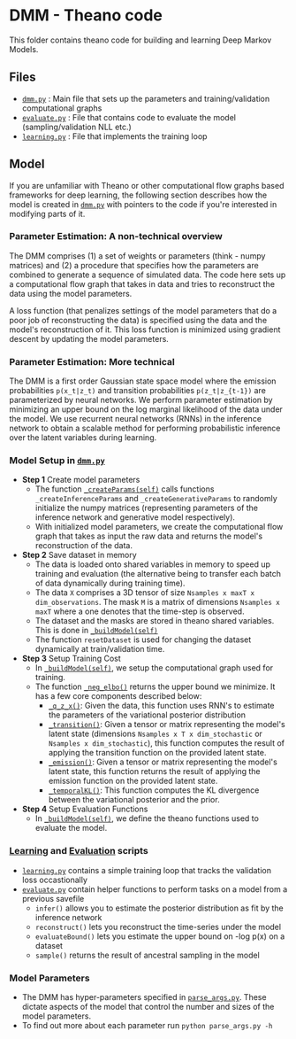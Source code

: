 # DMM - Theano code 
This folder contains theano code for building and learning Deep Markov Models.

## Files

* [`dmm.py`](dmm.py) : Main file that sets up the parameters and training/validation computational graphs
* [`evaluate.py`](evaluate.py) : File that contains code to evaluate the model (sampling/validation NLL etc.)
* [`learning.py`](learning.py) : File that implements the training loop

## Model 
If you are unfamiliar with Theano or other computational flow graphs based frameworks 
for deep learning, the following section describes how the model is created in [`dmm.py`](dmm.py)
with pointers to the code if you're interested in modifying parts of it. 

### Parameter Estimation: A non-technical overview
The DMM comprises (1) a set of weights or parameters (think - numpy matrices) and (2) 
a procedure that specifies how the parameters are combined
to generate a sequence of simulated data. The code here sets up a computational 
flow graph that takes in data and tries to reconstruct the data using the model parameters. 

A loss function (that penalizes settings of the model parameters 
that do a poor job of reconstructing the data) is specified using the data
and the model's reconstruction of it. This loss function is minimized using 
gradient descent by updating the model parameters.  

### Parameter Estimation: More technical
The DMM is a first order Gaussian state space model where the emission probabilities `p(x_t|z_t)` and 
transition probabilities `p(z_t|z_{t-1})` are parameterized by neural networks. 
We perform parameter estimation by minimizing an upper bound on the log marginal likelihood 
of the data under the model. We use recurrent neural networks (RNNs) in the inference network
to obtain a scalable method for performing probabilistic inference over the latent variables during learning. 

### Model Setup in [`dmm.py`](dmm.py)

* **Step 1** Create model parameters
    * The function [`_createParams(self)`](dmm.py#L29-L33) calls functions `_createInferenceParams` and `_createGenerativeParams` to randomly initialize the numpy matrices
    (representing parameters of the inference network and generative model respectively). 
    * With initialized model parameters, we create the computational flow graph that takes as input the raw data and returns the model's reconstruction of the data.
* **Step 2** Save dataset in memory 
    * The data is loaded onto shared variables in memory to speed up training and evaluation (the alternative being to transfer each batch of data dynamically during training time). 
    * The data `X` comprises a 3D tensor of size `Nsamples x maxT x dim_observations`. The mask `M` is a matrix of dimensions `Nsamples x maxT` where a one denotes that the time-step is observed.  
    * The dataset and the masks are stored in theano shared variables. This is done in [`_buildModel(self)`](dmm.py#L378-L401) 
    * The function `resetDataset` is used for changing the dataset dynamically at train/validation time.  
* **Step 3** Setup Training Cost
    * In [`_buildModel(self)`](dmm.py#L417-L430), we setup the computational graph used for training. 
    * The function [`_neg_elbo()`](dmm.py#L175) returns the upper bound we minimize. It has a few core components described below:
        * [`_q_z_x()`](dmm.py#L333): Given the data, this function uses RNN's to 
        estimate the parameters of the variational posterior distribution
        * [`_transition()`](dmm.py#L133): Given a tensor or matrix representing the model's latent state (dimensions `Nsamples x T x dim_stochastic` or `Nsamples x dim_stochastic`), this function computes the result of applying the transition function on the provided latent state. 
        * [`_emission()`](dmm.py#L146): Given a tensor or matrix representing the model's latent state, this function returns the result of applying the emission function on the provided latent state.  
        * [`_temporalKL()`](dmm.py#L162): This function computes the KL divergence between the variational posterior and the prior. 
* **Step 4** Setup Evaluation Functions 
    * In [`_buildModel(self)`](dmm.py#L437-L448), we define the theano functions used to evaluate the model. 

### [Learning](learning.py) and [Evaluation](evaluate.py) scripts
* [`learning.py`](learning.py) contains a simple training loop that tracks the validation loss occastionally 
* [`evaluate.py`](evaluate.py) contain helper functions to perform tasks on a model from a previous savefile 
    * `infer()` allows you to estimate the posterior distribution as fit by the inference network  
    * `reconstruct()` lets you reconstruct the time-series under the model
    * `evaluateBound()` lets you estimate the upper bound on -log p(x) on a dataset
    * `sample()` returns the result of ancestral sampling in the model

### Model Parameters
* The DMM has hyper-parameters specified in [`parse_args.py`](../parse_args.py). 
These dictate aspects of the model that control the number and sizes of the model parameters. 
* To find out more about each parameter run `python parse_args.py -h`

